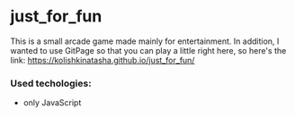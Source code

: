 # just_for_fun
This is a small arcade game made mainly for entertainment. In addition, I wanted to use GitPage so that you can play a little right here, so here's the link: https://kolishkinatasha.github.io/just_for_fun/

### Used techologies:
- only JavaScript
